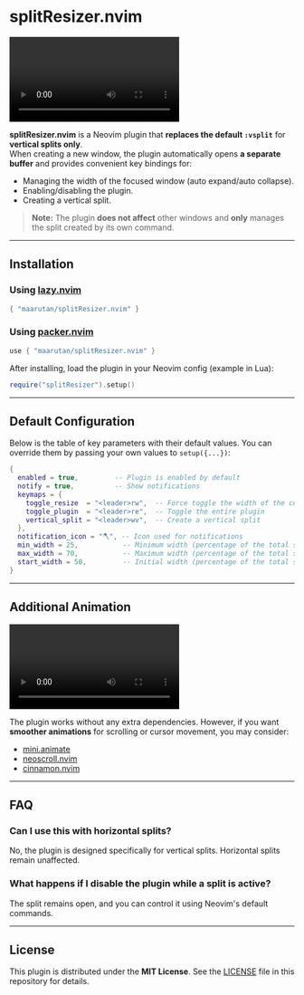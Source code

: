# splitResizer.nvim

![Demo 1](./.github/splitResizer.mp4)

**splitResizer.nvim** is a Neovim plugin that **replaces the default `:vsplit`** for **vertical splits only**.  
When creating a new window, the plugin automatically opens **a separate buffer** and provides convenient key bindings for:

- Managing the width of the focused window (auto expand/auto collapse).
- Enabling/disabling the plugin.
- Creating a vertical split.

> **Note:** The plugin **does not affect** other windows and **only** manages the split created by its own command.

---

## Installation

### Using [lazy.nvim](https://github.com/folke/lazy.nvim)

```lua
{ "maarutan/splitResizer.nvim" }
```

### Using [packer.nvim](https://github.com/wbthomason/packer.nvim)

```lua
use { "maarutan/splitResizer.nvim" }
```

After installing, load the plugin in your Neovim config (example in Lua):

```lua
require("splitResizer").setup()
```

---

## Default Configuration

Below is the table of key parameters with their default values. You can override them by passing your own values to `setup({...})`:

```lua
{
  enabled = true,         -- Plugin is enabled by default
  notify = true,          -- Show notifications
  keymaps = {
    toggle_resize  = "<leader>rw",  -- Force toggle the width of the current window
    toggle_plugin  = "<leader>re",  -- Toggle the entire plugin
    vertical_split = "<leader>wv",  -- Create a vertical split
  },
  notification_icon = "🪓", -- Icon used for notifications
  min_width = 25,           -- Minimum width (percentage of the total screen width)
  max_width = 70,           -- Maximum width (percentage of the total screen width)
  start_width = 50,         -- Initial width (percentage of the total screen width)
}
```

---

## Additional Animation

![Mini animation demo](./.github/splitResizer_width_mini_anim.mp4)

The plugin works without any extra dependencies. However, if you want **smoother animations** for scrolling or cursor movement, you may consider:

- [mini.animate](https://github.com/echasnovski/mini.animate)
- [neoscroll.nvim](https://github.com/karb94/neoscroll.nvim)
- [cinnamon.nvim](https://github.com/declancm/cinnamon.nvim)

---

## FAQ

### Can I use this with horizontal splits?

No, the plugin is designed specifically for vertical splits. Horizontal splits remain unaffected.

### What happens if I disable the plugin while a split is active?

The split remains open, and you can control it using Neovim's default commands.

---

## License

This plugin is distributed under the **MIT License**. See the [LICENSE](LICENSE) file in this repository for details.
